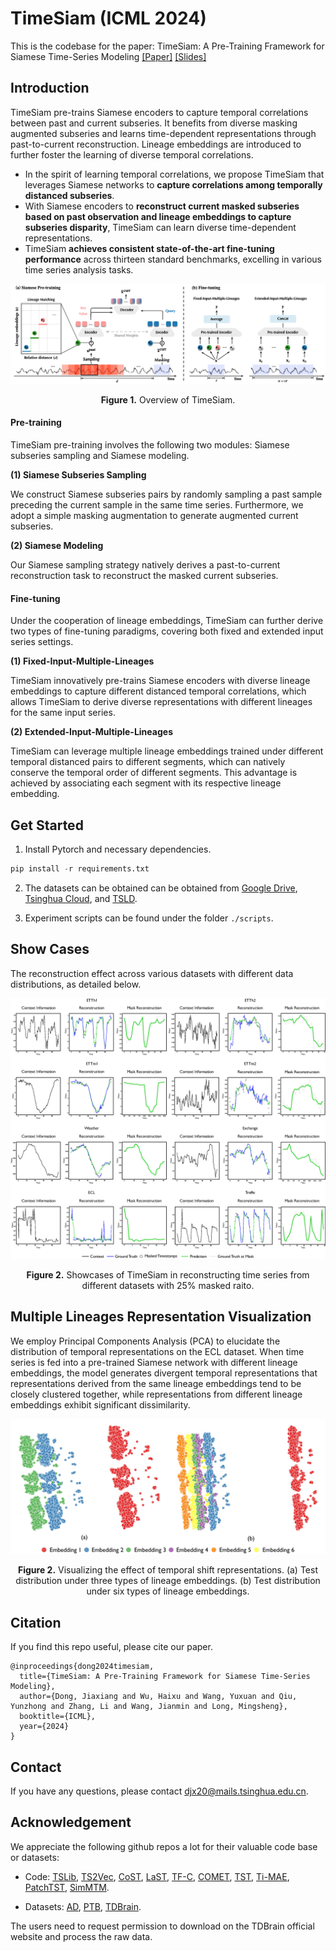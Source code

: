 # TimeSiam (ICML 2024)

This is the codebase for the paper: TimeSiam: A Pre-Training Framework for Siamese Time-Series Modeling [[Paper]](https://arxiv.org/abs/2402.02475) [[Slides]](https://cloud.tsinghua.edu.cn/f/99ab4b2aec8b4614b7b4/)

## Introduction

TimeSiam pre-trains Siamese encoders to capture temporal correlations between past and current subseries. It benefits from diverse masking augmented subseries and learns time-dependent representations through past-to-current reconstruction. Lineage embeddings are introduced to further foster the learning of diverse temporal correlations.

* In the spirit of learning temporal correlations, we propose TimeSiam that leverages Siamese networks to **capture correlations among temporally distanced subseries**.
* With Siamese encoders to **reconstruct current masked subseries based on past observation and lineage embeddings to capture subseries disparity**, TimeSiam can learn diverse time-dependent representations.
* TimeSiam **achieves consistent state-of-the-art fine-tuning performance** across thirteen standard benchmarks, excelling in various time series analysis tasks.

<p align="center">
<img src=".\figs\Architecture.png" alt="" align=center />
<br><br>
<b>Figure 1.</b> Overview of TimeSiam.
</p>

#### Pre-training

TimeSiam pre-training involves the following two modules: Siamese subseries sampling and Siamese modeling.

**(1) Siamese Subseries Sampling** 

We construct Siamese subseries pairs by randomly sampling a past sample preceding the current sample in the same time series. Furthermore, we adopt a simple masking augmentation to generate augmented current subseries.

**(2) Siamese Modeling**

Our Siamese sampling strategy natively derives a past-to-current reconstruction task to reconstruct the masked current subseries.


#### Fine-tuning
Under the cooperation of lineage embeddings, TimeSiam can further derive two types of fine-tuning paradigms, covering both fixed and extended input series settings.

**(1) Fixed-Input-Multiple-Lineages**

TimeSiam innovatively pre-trains Siamese encoders with diverse lineage embeddings to capture different distanced temporal correlations, which allows TimeSiam to derive diverse representations with different lineages for the same input series.

**(2) Extended-Input-Multiple-Lineages**

TimeSiam can leverage multiple lineage embeddings trained under different temporal distanced pairs to different segments, which can natively conserve the temporal order of different segments. This advantage is achieved by associating each segment with its
respective lineage embedding.

## Get Started

1. Install Pytorch and necessary dependencies.

```python
pip install -r requirements.txt
```

2. The datasets can be obtained can be obtained from [Google Drive](https://drive.google.com/file/d/1CC4ZrUD4EKncndzgy5PSTzOPSqcuyqqj/view?usp=sharing), [Tsinghua Cloud](https://cloud.tsinghua.edu.cn/f/a238e34ff81a42878d50/?dl=1), and [TSLD](https://cloud.tsinghua.edu.cn/f/3b271331e8c54fb7872b/?dl=1).


3. Experiment scripts can be found under the folder ```./scripts```.

## Show Cases
The reconstruction effect across various datasets with different data distributions, as detailed below.

<p align="center">
<img src=".\figs\showcase1.png" alt="" align=center />
<br><br>
<b>Figure 2.</b> Showcases of TimeSiam in reconstructing time series from different datasets with 25% masked raito.
</p>

## Multiple Lineages Representation Visualization

We employ Principal Components Analysis (PCA) to elucidate the distribution of temporal representations on the ECL dataset. When time series is fed into a pre-trained Siamese network with different lineage embeddings, the model generates divergent temporal representations that representations derived from
the same lineage embeddings tend to be closely clustered together, while representations from different lineage embeddings exhibit significant dissimilarity. 

<p align="center">
<img src=".\figs\visual_rep_0.1.jpg" alt="" align=center />
<br><br>
<b>Figure 2.</b> Visualizing the effect of temporal shift representations. (a) Test distribution under three types of lineage embeddings. (b) Test distribution under six types of lineage embeddings.
</p>

## Citation
If you find this repo useful, please cite our paper.

```plain
@inproceedings{dong2024timesiam,
  title={TimeSiam: A Pre-Training Framework for Siamese Time-Series Modeling},
  author={Dong, Jiaxiang and Wu, Haixu and Wang, Yuxuan and Qiu, Yunzhong and Zhang, Li and Wang, Jianmin and Long, Mingsheng},
  booktitle={ICML},
  year={2024}
}
```

## Contact

If you have any questions, please contact [djx20@mails.tsinghua.edu.cn](mailto:djx20@mails.tsinghua.edu.cn).


## Acknowledgement

We appreciate the following github repos a lot for their valuable code base or datasets:

* Code: [TSLib](https://github.com/thuml/Time-Series-Library), [TS2Vec](https://github.com/yuezhihan/ts2vec), [CoST](https://github.com/salesforce/CoST), [LaST](https://github.com/zhycs/LaST), [TF-C](https://github.com/mims-harvard/TFC-pretraining), [COMET](https://github.com/DL4mHealth/COMET), [TST](https://github.com/gzerveas/mvts_transformer), [Ti-MAE](https://github.com/asmodaay/ti-mae), [PatchTST](https://github.com/yuqinie98/PatchTST), [SimMTM](https://github.com/thuml/simmtm).

* Datasets: [AD](https://figshare.com/ndownloader/files/43196127), [PTB](https://figshare.com/ndownloader/files/43196133), [TDBrain](https://brainclinics.com/resources/).

The users need to request permission to download on the TDBrain official website and process the raw data.
